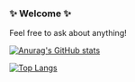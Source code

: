 ### ✨ Welcome ✨
Feel free to ask about anything!

<!--
**countchrisdo/countchrisdo** is a ✨ _special_ ✨ repository because its `README.md` (this file) appears on your GitHub profile.

Here are some ideas to get you started:

- 🔭 I’m currently working on ...
- 🌱 I’m currently learning ...
- 👯 I’m looking to collaborate on ...
- 🤔 I’m looking for help with ...
- 💬 Ask me about ...
- 📫 How to reach me: ...
- 😄 Pronouns: ...
- ⚡ Fun fact: ...


 ✨ Welcome ✨

I'm a 19 year old boy (he/him) currently in college. I mostly use GitHub for side projects and experiments.

I currently mainly program in C for my new projects, though I occasionally find myself going back to C++ and Python.

I like messing around with computers and I've broken stuff way more times than I'd like to admit.
What I'm working on

    A GZDoom mod based on Sonic Sonic: Lock & Load
    A satirical shell made with the intention of being stupid Something++
    A command line launcher for classic DOOM CmdDoomLauncher

Stuff I use

    Daily driver - iMac 27" (Late 2013)
    Operating system - Arch Linux and Windows 10
    DE/WM - KDE Plasma 5 and i3-gaps
    Mobile phone - iPhone XR
    Code editor - Visual Studio Code and Emacs (my config)
    Drawing app - GIMP and Autodesk Sketchbook
    DOOM source port - Crispy Doom and GZDoom
    Game controller - DualShock 4 and Xbox One Wireless Controller


-->
[![Anurag's GitHub stats](https://github-readme-stats.vercel.app/api?username=CountChrisdo&hide=issues&show_icons=true&theme=react)](https://github.com/anuraghazra/github-readme-stats)

[![Top Langs](https://github-readme-stats.vercel.app/api/top-langs/?username=CountChrisdo&layout=compact&theme=react)](https://github.com/anuraghazra/github-readme-stats)


